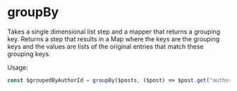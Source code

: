 # groupBy

Takes a single dimensional list step and a mapper that returns a grouping key.
Returns a step that results in a Map where the keys are the grouping keys and
the values are lists of the original entries that match these grouping keys.

Usage:

```ts
const $groupedByAuthorId = groupBy($posts, ($post) => $post.get("author_id"));
```
